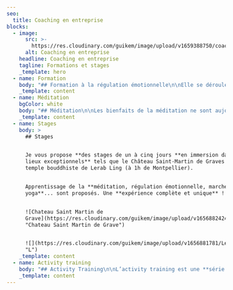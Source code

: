 ```yaml
---
seo:
  title: Coaching en entreprise
blocks:
  - image:
      src: >-
        https://res.cloudinary.com/guikem/image/upload/v1659388750/coaching-en-entreprise_tdn01j.jpg
      alt: Coaching en entreprise
    headline: Coaching en entreprise
    tagline: Formations et stages
    _template: hero
  - name: Formation
    body: "## Formation à la régulation émotionnelle\n\nElle se déroule en **trois séances de 1h30** chacune et permettra aux participants de devenir autonome dans la régulation de leurs émotions. Les sessions se font par **groupe de 3 à 8 personnes**.\n&#x9;\t\t\t&#x9;\n\n**Se former à la régulation émotionnelle** dans le cadre de votre entreprise vous permettra:\n\n* de vous **libérer de vos peurs et vos inhibitions au travail**\n* de vous **libérer des réactions émotionnelles** qui sont la **source de conflits** entre individus\n* de prendre la parole aisément et **ne plus avoir peur de parler en public**\n* d’être **dans l’instant présent** pour accomplir vos tâches sereinement\n* de **ne plus ruminer mentalement** les conflits et difficultés\n* d’accomplir vos tâches avec **fluidité et enthousiasme**\n* d’**oser prendre les initiatives** qui vous paraissent judicieuses\n* de prendre votre place et **vous affirmer** lorsque cela le requiert\n* d’avoir le courage de **suivre vos intuitions**\n* **...**\n\n### Tarif : **200 € par personnes pour la formation complète**\n"
    _template: content
  - name: Méditation
    bgColor: white
    body: "## Méditation\n\nLes bienfaits de la méditation ne sont aujourd’hui plus à prouver. Avec une** expérience d’enseignant** **de méditation** à plein temps **depuis quinze ans**, j’amène aujourd’hui mon savoir faire au sein de l’entreprise.\n\n**Méditations guidées, apprentissage de la méditation, gestion des émotions, conseils d’intégration de la méditation dans l’activité...**\n\nLe format et la fréquence des interventions sont à déterminer avec vous...\n\n&#x9;\t\t&#x9;\n&#x9;\t&#x9;\n&#x9;&#x9;\n&#x9;\n"
    _template: content
  - name: Stages
    body: >
      ## Stages


      Je vous propose **des stages de un à cinq jours **en immersion dans des**
      lieux exceptionnels** tels que le Château Saint-Martin de Graves ou le 
      temple bouddhiste de Lerab Ling (à 1h de Montpellier).


      Apprentissage de la **méditation, régulation émotionnelle, marches,
      yoga**... sont proposés. Une **expérience complète et unique** !


      ![Chateau Saint Martin de
      Grave](https://res.cloudinary.com/guikem/image/upload/v1656882424/chateau_jyg7ra.jpg
      "Chateau Saint Martin de Grave")


      ![](https://res.cloudinary.com/guikem/image/upload/v1656881781/Lerab-Ling_nm14cg.jpg
      "L")
    _template: content
  - name: Activity training
    body: "## Activity Training\n\nL’activity training est une **série de conseils** permettant d’amener notre sagesse dans l’activité. Il permet de** donner du sens à notre activité **et de** l’accomplir plus créativement et plus efficacement.**\n\nIl fait l’objet de sessions dans lesquelles nous découvrons ces conseils, apprenons à les mettre en pratique et repérons les blocages émotionnels nous empêchant de les appliquer.\n\n&#x9;\t\t&#x9;\n&#x9;\t&#x9;\n&#x9;&#x9;\n&#x9;\n"
    _template: content
---
```


